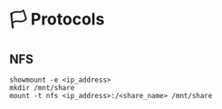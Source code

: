 # 🏳️ Protocols

## NFS

```
showmount -e <ip_address>
mkdir /mnt/share
mount -t nfs <ip_address>:/<share_name> /mnt/share
```
